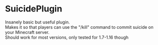 # SuicidePlugin
Insanely basic but useful plugin.<br />
Makes it so that players can use the "/kill" command to commit suicide on your Minecraft server.<br />
Should work for most versions, only tested for 1.7-1.16 though
